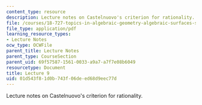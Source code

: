 ```yaml
---
content_type: resource
description: Lecture notes on Castelnuovo's criterion for rationality.
file: /courses/18-727-topics-in-algebraic-geometry-algebraic-surfaces-spring-2008/01d543f81d0b743f06deed68d9eec77d_lect9.pdf
file_type: application/pdf
learning_resource_types:
- Lecture Notes
ocw_type: OCWFile
parent_title: Lecture Notes
parent_type: CourseSection
parent_uid: 69f57587-1561-0033-a9a7-a7f7e08b6049
resourcetype: Document
title: Lecture 9
uid: 01d543f8-1d0b-743f-06de-ed68d9eec77d
---
```

Lecture notes on Castelnuovo's criterion for rationality.

